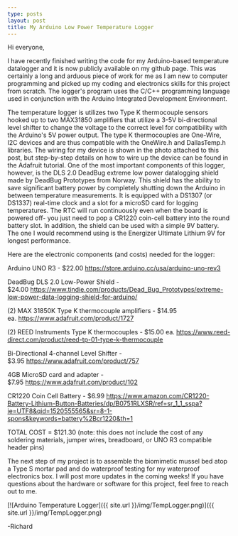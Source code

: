 ```yaml
---
type: posts
layout: post
title: My Arduino Low Power Temperature Logger
---
```


Hi everyone,

I have recently finished writing the code for my Arduino-based temperature datalogger and it is now publicly available on my github page. This was certainly a long and arduous piece of work for me as I am new to computer programming and picked up my coding and electronics skills for this project from scratch. The logger's program uses the C/C++ programming language used in conjunction with the Arduino Integrated Development Environment.

The temperature logger is utilizes two Type K thermocouple sensors hooked up to two MAX31850 amplifiers that utilize a 3-5V bi-directional level shifter to change the voltage to the correct level for compatibility with the Arduino's 5V power output. The type K thermocouples are One-Wire, I2C devices and are thus compatible with the OneWire.h and DallasTemp.h libraries. The wiring for my device is shown in the photo attached to this post, but step-by-step details on how to wire up the device can be found in the Adafruit tutorial. One of the most important components of this logger, however, is the DLS 2.0 DeadBug extreme low power datalogging shield made by DeadBug Prototypes from Norway. This shield has the ability to save significant battery power by completely shutting down the Arduino in between temperature measurements. It is equipped with a DS1307 (or DS1337) real-time clock and a slot for a microSD card for logging temperatures. The RTC will run continuously even when the board is powered off- you just need to pop a CR1220 coin-cell battery into the round battery slot. In addition, the shield can be used with a simple 9V battery. The one I would recommend using is the Energizer Ultimate Lithium 9V for longest performance.

Here are the electronic components (and costs) needed for the logger:

Arduino UNO R3 - $22.00 https://store.arduino.cc/usa/arduino-uno-rev3

DeadBug DLS 2.0 Low-Power Shield - $24.00 https://www.tindie.com/products/Dead_Bug_Prototypes/extreme-low-power-data-logging-shield-for-arduino/

(2) MAX 31850K Type K thermocouple amplifiers - $14.95 ea. https://www.adafruit.com/product/1727

(2) REED Instruments Type K thermocouples - $15.00 ea. https://www.reed-direct.com/product/reed-tp-01-type-k-thermocouple

Bi-Directional 4-channel Level Shifter - $3.95 https://www.adafruit.com/product/757

4GB MicroSD card and adapter - $7.95 https://www.adafruit.com/product/102

CR1220 Coin Cell Battery - $6.99 https://www.amazon.com/CR1220-Battery-Lithium-Button-Batteries/dp/B0751RLXSR/ref=sr_1_1_sspa?ie=UTF8&qid=1520555565&sr=8-1-spons&keywords=battery%2Bcr1220&th=1

TOTAL COST = $121.30 (note: this does not include the cost of any soldering materials, jumper wires, breadboard, or UNO R3 compatible header pins)

The next step of my project is to assemble the biomimetic mussel bed atop a Type S mortar pad and do waterproof testing for my waterproof electronics box. I will post more updates in the coming weeks! If you have questions about the hardware or software for this project, feel free to reach out to me.

[![Arduino Temperature Logger]({{ site.url }}/img/TempLogger.png)]({{ site.url }}/img/TempLogger.png)
   
-Richard
